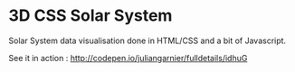 3D CSS Solar System 
===================

Solar System data visualisation done in HTML/CSS and a bit of Javascript.

See it in action : http://codepen.io/juliangarnier/fulldetails/idhuG